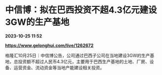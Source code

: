 # 中信博：拟在巴西投资不超4.3亿元建设3GW的生产基地

**2023-10-25 11:52**

**https://www.gelonghui.com/live/1262672**

格隆汇10月25日｜中信博公告，公司通过巴西子公司在当地建设3GW的生产基地，总投资额不超过人民币4.3亿元，主要用于巴西生产基地的土地、厂房、设备、运营资金、流动资金等当地产能建设相关投资。